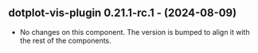   ## dotplot-vis-plugin 0.21.1-rc.1 - (2024-08-09)
  
  * No changes on this component. The version is bumped to align it
    with the rest of the components.
